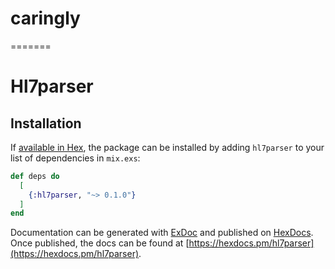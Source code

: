 # caringly
=======
# Hl7parser


## Installation

If [available in Hex](https://hex.pm/docs/publish), the package can be installed
by adding `hl7parser` to your list of dependencies in `mix.exs`:

```elixir
def deps do
  [
    {:hl7parser, "~> 0.1.0"}
  ]
end
```

Documentation can be generated with [ExDoc](https://github.com/elixir-lang/ex_doc)
and published on [HexDocs](https://hexdocs.pm). Once published, the docs can
be found at [https://hexdocs.pm/hl7parser](https://hexdocs.pm/hl7parser).

